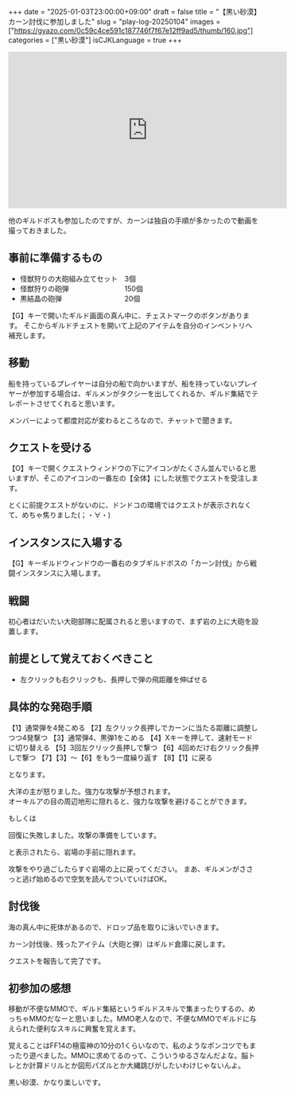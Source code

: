 +++
date = "2025-01-03T23:00:00+09:00"
draft = false
title = "【黒い砂漠】カーン討伐に参加しました"
slug = "play-log-20250104"
images = ["https://gyazo.com/0c59c4ce591c187746f7f67e12ff9ad5/thumb/160.jpg"]
categories = ["黒い砂漠"]
isCJKLanguage = true
+++

<iframe width="560" height="315" src="https://www.youtube.com/embed/NujSWi0N6Jw?si=0yZL6o0XpTy2yUvS" title="YouTube video player" frameborder="0" allow="accelerometer; autoplay; clipboard-write; encrypted-media; gyroscope; picture-in-picture; web-share" referrerpolicy="strict-origin-when-cross-origin" allowfullscreen></iframe>

他のギルドボスも参加したのですが、カーンは独自の手順が多かったので動画を撮っておきました。


## 事前に準備するもの
- 怪獣狩りの大砲組み立てセット　3個
- 怪獣狩りの砲弾　　　　　　　　150個
- 黒結晶の砲弾　　　　　　　　　20個


【G】キーで開いたギルド画面の真ん中に、チェストマークのボタンがあります。
そこからギルドチェストを開いて上記のアイテムを自分のインベントリへ補充します。



## 移動
船を持っているプレイヤーは自分の船で向かいますが、船を持っていないプレイヤーが参加する場合は、ギルメンがタクシーを出してくれるか、ギルド集結でテレポートさせてくれると思います。

メンバーによって都度対応が変わるところなので、チャットで聞きます。


## クエストを受ける
【O】キーで開くクエストウィンドウの下にアイコンがたくさん並んでいると思いますが、そこのアイコンの一番左の【全体】にした状態でクエストを受注します。

とくに前提クエストがないのに、ドンドコの環境ではクエストが表示されなくて、めちゃ焦りました(；・∀・)


## インスタンスに入場する
【G】キーギルドウィンドウの一番右のタブギルドボスの「カーン討伐」から戦闘インスタンスに入場します。


## 戦闘
初心者はだいたい大砲部隊に配属されると思いますので、まず岩の上に大砲を設置します。


## 前提として覚えておくべきこと
- 左クリックも右クリックも、長押しで弾の飛距離を伸ばせる


## 具体的な発砲手順

【1】通常弾を4発こめる
【2】左クリック長押しでカーンに当たる距離に調整しつつ4発撃つ
【3】通常弾4、黒弾1をこめる
【4】Xキーを押して、速射モードに切り替える
【5】3回左クリック長押しで撃つ
【6】4回めだけ右クリック長押しで撃つ
【7】【3】～【6】をもう一度繰り返す
【8】【1】に戻る

となります。


<p class="red">大洋の主が怒りました。強力な攻撃が予想されます。<br>
オーキルアの目の周辺地形に隠れると、強力な攻撃を避けることができます。</p>

もしくは


<p class="red">回復に失敗しました。攻撃の準備をしています。</p>

と表示されたら、岩場の手前に隠れます。


攻撃をやり過ごしたらすぐ岩場の上に戻ってください。
まあ、ギルメンがささっと逃げ始めるので空気を読んでついていけばOK。



## 討伐後
海の真ん中に死体があるので、ドロップ品を取りに泳いでいきます。

カーン討伐後、残ったアイテム（大砲と弾）はギルド倉庫に戻します。

クエストを報告して完了です。



## 初参加の感想
移動が不便なMMOで、ギルド集結というギルドスキルで集まったりするの、めっちゃMMOだなーと思いました。MMO老人なので、不便なMMOでギルドに与えられた便利なスキルに興奮を覚えます。

覚えることはFF14の極蛮神の10分の1くらいなので、私のようなポンコツでもまったり遊べました。MMOに求めてるのって、こういうゆるさなんだよな。脳トレとか計算ドリルとか図形パズルとか大縄跳びがしたいわけじゃないんよ。

黒い砂漠、かなり楽しいです。